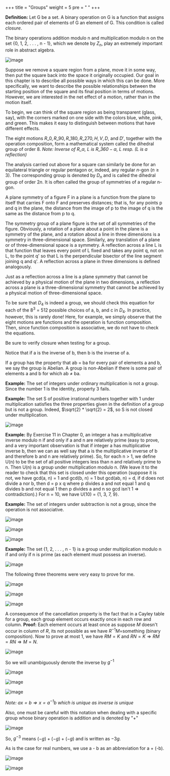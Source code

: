 +++
title = "Groups"
weight = 5
pre = "<b> </b>"
+++

**Definition:** Let G be a set. A binary operation on G is a function
that assigns each ordered pair of elements of G an element of G. This
condition is called *closure*.

The binary operations addition modulo n and multiplication modulo n on
the set {0, 1, 2, . . . , n - 1}, which we denote by $Z_n$, play an
extremely important role in abstract algebra.

![image](/upsc/mathematics-optional/algebra/groups_1.png)

Suppose we remove a square region from a plane, move it in some way,
then put the square back into the space it originally occupied. Our goal
in this chapter is to describe all possible ways in which this can be
done. More specifically, we want to describe the possible relationships
between the starting position of the square and its final position in
terms of motions. However, we are interested in the net effect of a
motion, rather than in the motion itself.

To begin, we can think of the square region as being transparent (glass,
say), with the corners marked on one side with the colors blue, white,
pink, and green. This makes it easy to distinguish between motions that
have different effects.

The eight motions $R\_0, R\_{90}, R\_{180}, R\_{270}, H, V, D,$ and $D'$,
together with the operation composition, form a mathematical system
called the dihedral group of order 8. *Note: Inverse of $R\_\alpha$, L is
$R\_{360 - \alpha}$, L resp. (L is a reflection)*

The analysis carried out above for a square can similarly be done for an
equilateral triangle or regular pentagon or, indeed, any regular $n$-gon
($n \geq 3$). The corresponding group is denoted by $D_n$ and is called
the dihedral group of order $2n$. It is often called the group of
symmetries of a regular n-gon.

A plane symmetry of a figure F in a plane is a function from the plane
to itself that carries F onto F and preserves distances; that is, for
any points p and q in the plane, the distance from the image of p to the
image of q is the same as the distance from p to q.

The symmetry group of a plane figure is the set of all symmetries of the
figure. Obviously, a rotation of a plane about a point in the plane is a
symmetry of the plane, and a rotation about a line in three dimensions
is a symmetry in three-dimensional space. Similarly, any translation of
a plane or of three-dimensional space is a symmetry. A reflection across
a line L is that function that leaves every point of L fixed and takes
any point q, not on L, to the point q' so that L is the perpendicular
bisector of the line segment joining q and q'. A reflection across a
plane in three dimensions is defined analogously.

Just as a reflection across a line is a plane symmetry that cannot be
achieved by a physical motion of the plane in two dimensions, a
reflection across a plane is a three-dimensional symmetry that cannot be
achieved by a physical motion of three-dimensional space.

To be sure that $D_4$ is indeed a group, we should check this equation
for each of the $8^3$ = 512 possible choices of a, b, and c in $D_4$. In
practice, however, this is rarely done! Here, for example, we simply
observe that the eight motions are functions and the operation is
function composition. Then, since function composition is associative,
we do not have to check the equations.

Be sure to verify closure when testing for a group.

Notice that if a is the inverse of b, then b is the inverse of a.

If a group has the property that ab = ba for every pair of elements a
and b, we say the group is Abelian. A group is non-Abelian if there is
some pair of elements a and b for which ab $\neq$ ba.

**Example:** The set of integers under ordinary multiplication is not a
group. Since the number 1 is the identity, property 3 fails.

**Example:** The set S of positive irrational numbers together with 1
under multiplication satisfies the three properties given in the
definition of a group but is not a group. Indeed,
$\sqrt{2} * \sqrt{2} = 2$, so S is not closed under multiplication.

![image](/upsc/mathematics-optional/algebra/groups_2.png)

**Example:** By Exercise 11 in Chapter 0, an integer a has a
multiplicative inverse modulo n if and only if a and n are relatively
prime (easy to prove, and a very important observation is that if
integer a has multiplicative inverse b, then we can as well say that a
is the multiplicative inverse of b and therefore b and n are relatively
prime). So, for each n $>$ 1, we define U(n) to be the set of all
positive integers less than n and relatively prime to n. Then U(n) is a
group under multiplication modulo n. (We leave it to the reader to check
that this set is closed under this operation (suppose it is not, we have
gcd(a, n) = 1 and gcd(b, n) = 1 but gcd(ab, n) = d, if d does not divide
a nor b, then d = p x q where p divides a and not equal 1 and q divides
b and not equal 1 then p divides a and n so gcd isn't 1 $\Rightarrow$
contradiction).) For n = 10, we have U(10) = {1, 3, 7, 9}.

**Example:** The set of integers under subtraction is not a group, since
the operation is not associative.

![image](/upsc/mathematics-optional/algebra/groups_4.png)

![image](/upsc/mathematics-optional/algebra/groups_5.png)

![image](/upsc/mathematics-optional/algebra/groups_6.png)

**Example:** The set {1, 2, . . . , n - 1} is a group under
multiplication modulo n if and only if n is prime (as each element must
possess an inverse).

![image](/upsc/mathematics-optional/algebra/groups_7.png)

The following three theorems were very easy to prove for me.

![image](/upsc/mathematics-optional/algebra/groups_8.png)

![image](/upsc/mathematics-optional/algebra/groups_9.png)

![image](/upsc/mathematics-optional/algebra/groups_10.png)

A consequence of the cancellation property is the fact that in a Cayley
table for a group, each group element occurs exactly once in each row
and column. **Proof:** Each element occurs at least once as suppose $M$
doesn't occur in column of $R$, its not possible as we have
$R^{-1}M =$something (binary composition). Now to prove at most 1, we
have $RM = K$ and $RN = K \Rightarrow RM = RN \Rightarrow M = N$.

![image](/upsc/mathematics-optional/algebra/groups_11.png)

So we will unambiguously denote the inverse by $g^{-1}$

![image](/upsc/mathematics-optional/algebra/groups_12.png)

![image](/upsc/mathematics-optional/algebra/groups_13.png)

![image](/upsc/mathematics-optional/algebra/groups_14.png)

*Note: $ax = b \Rightarrow x = a^{-1}b$ which is unique as inverse is
unique*

Also, one must be careful with this notation when dealing with a
specific group whose binary operation is addition and is denoted by
"+"

![image](/upsc/mathematics-optional/algebra/groups_15.png)

So, $g^{-3}$ means $(-g) + (-g) + (-g)$ and is written as $-3g$.

As is the case for real numbers, we use a - b as an abbreviation for a +
(-b).

![image](/upsc/mathematics-optional/algebra/groups_16.png)

![image](/upsc/mathematics-optional/algebra/groups_17.png)